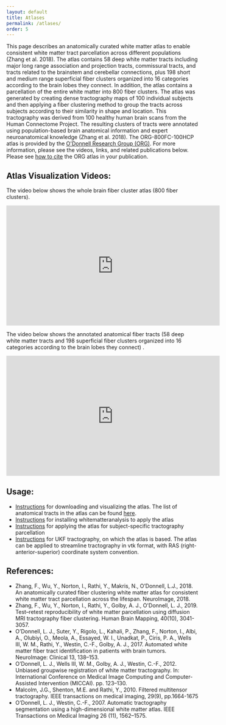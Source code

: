 ```yaml
---
layout: default
title: Atlases
permalink: /atlases/
order: 5
---
```


This page describes an anatomically curated white matter atlas to enable consistent white matter tract parcellation across different populations (Zhang et al. 2018). The atlas contains 58 deep white matter tracts including major long range association and projection tracts, commissural tracts, and tracts related to the brainstem and cerebellar connections, plus 198 short and medium range superficial fiber clusters organized into 16 categories according to the brain lobes they connect. In addition, the atlas contains a parcellation of the entire white matter into 800 fiber clusters. The atlas was  generated by creating dense tractography maps of 100 individual subjects and then applying a fiber clustering method to group the tracts across subjects according to their similarity in shape and location. This tractography was derived from 100 healthy human brain scans from the Human Connectome Project. The resulting clusters of tracts were annotated using population-based brain anatomical information and expert neuroanatomical knowledge (Zhang et al. 2018). The ORG-800FC-100HCP atlas is provided by the [O'Donnell Research Group (ORG)](https://scholar.harvard.edu/laurenjodonnell). For more information, please see the videos, links, and related publications below. Please see [how to cite](http://dmri.slicer.org/citations/) the ORG atlas in your publication.

Atlas Visualization Videos:
---
The video below shows the whole brain fiber cluster atlas (800 fiber clusters).

<iframe width="560" height="315" src="https://www.youtube.com/embed/videoseries?list=PLww-JBrXO084AJN_nEZI838rFzwCaWGTY&index=0" frameborder="0" allowfullscreen="1" showinfo="1" rel="0"></iframe>

The video below shows the annotated anatomical fiber tracts (58 deep white matter tracts and 198 superficial fiber clusters organized into 16 categories according to the brain lobes they connect) .

<iframe width="560" height="315" src="https://www.youtube.com/embed/videoseries?list=PLww-JBrXO084AJN_nEZI838rFzwCaWGTY&index=1" frameborder="0" allowfullscreen="1" showinfo="2" rel="0"></iframe>

Usage:
---

* [Instructions](https://github.com/SlicerDMRI/ORG-Atlases) for downloading and visualizing the atlas. The list of anatomical tracts in the atlas can be found [here](https://github.com/SlicerDMRI/ORG-Atlases/blob/master/Tracts-in-ORG-800FC-100HCP.md).
* [Instructions](https://github.com/SlicerDMRI/whitematteranalysis) for installing whitematteranalysis to apply the atlas
* [Instructions](https://github.com/SlicerDMRI/whitematteranalysis/blob/master/doc/subject-specific-tractography-parcellation.md) for applying the atlas for subject-specific tractography parcellation
* [Instructions](https://github.com/pnlbwh/ukftractography) for UKF tractography, on which the atlas is based. The atlas can be applied to streamline tractography in vtk format, with RAS (right-anterior-superior) coordinate system convention.

References:
---
- Zhang, F., Wu, Y., Norton, I., Rathi, Y., Makris, N., O’Donnell, L.J., 2018. An anatomically curated fiber clustering white matter atlas for consistent white matter tract parcellation across the lifespan. NeuroImage, 2018.
- Zhang, F., Wu, Y., Norton, I., Rathi, Y., Golby, A. J., O'Donnell, L. J., 2019. Test–retest reproducibility of white matter parcellation using diffusion MRI tractography fiber clustering. Human Brain Mapping, 40(10), 3041-3057.
- O’Donnell, L. J., Suter, Y., Rigolo, L., Kahali, P., Zhang, F., Norton, I., Albi, A., Olubiyi, O., Meola, A., Essayed, W. I., Unadkat, P., Ciris, P. A., Wells III, W. M., Rathi, Y., Westin, C.-F., Golby, A. J., 2017. Automated white matter fiber tract identification in patients with brain tumors. NeuroImage: Clinical 13, 138–153.
- O’Donnell, L. J., Wells III, W. M., Golby, A. J., Westin, C.-F., 2012. Unbiased groupwise registration of white matter tractography. In: International Conference on Medical Image Computing and Computer-Assisted Intervention (MICCAI). pp. 123–130.
- Malcolm, J.G., Shenton, M.E. and Rathi, Y., 2010. Filtered multitensor tractography. IEEE transactions on medical imaging, 29(9), pp.1664-1675
- O’Donnell, L. J., Westin, C.-F., 2007. Automatic tractography segmentation using a high-dimensional white matter atlas. IEEE Transactions on Medical Imaging 26 (11), 1562–1575.

